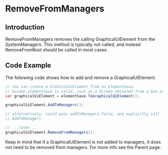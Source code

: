 # RemoveFromManagers

## Introduction

RemoveFromManagers removes the calling GraphicalUiElement from the SystemManagers. This method is typically not called, and instead RemoveFromRoot should be called in most cases.

## Code Example

The following code shows how to add and remove a GraphicalUiElement.

```csharp
// You can create a GrahicalUiElement from an ElementSave.
// Assume elementSave is valid, such as a Screen obtained from a Gum project
var graphicalUiElement = elementSave.ToGraphicalUiElement();

graphicalUiElement.AddToManagers();

// alternatively, could pass addToManagers:false, and explicitly call
// AddToManagers

// ...later...
graphicalUiElement.RemoveFromManagers();
```

Keep in mind that if a GraphicalUiElement is not added to managers, it does not need to be removed from managers. For more info see the Parent page.
